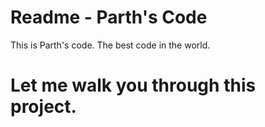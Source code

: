 # Readme - Parth's Code

This is Parth's code. The best code in the world.

# Let me walk you through this project.